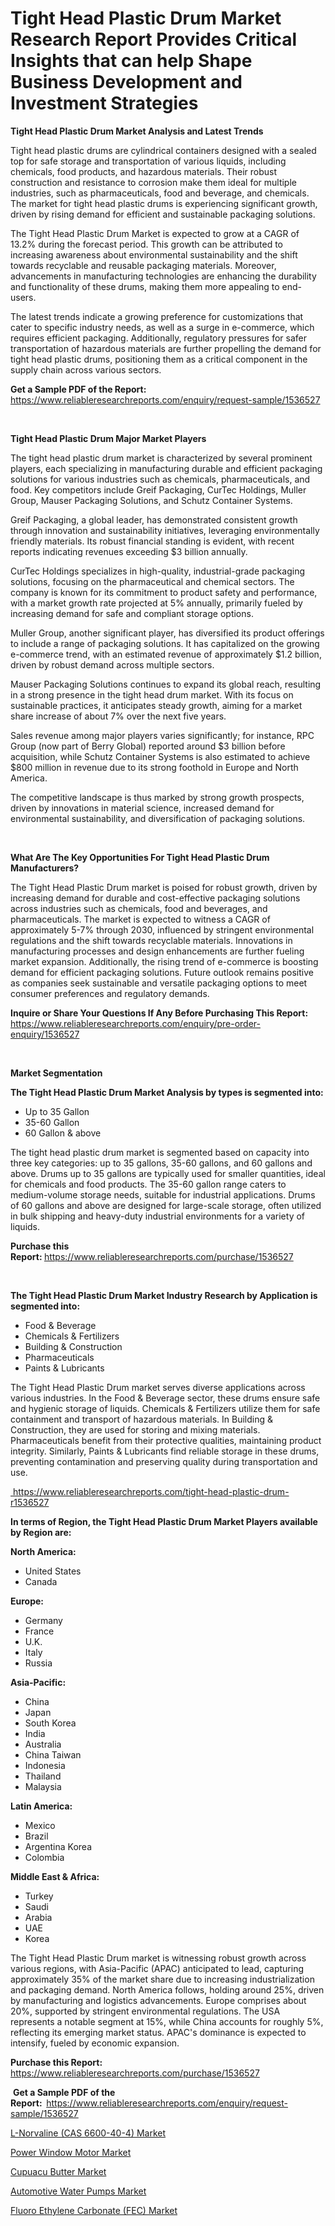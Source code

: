 <p><h1>Tight Head Plastic Drum Market Research Report Provides Critical Insights that can help Shape Business Development and Investment Strategies</h1></p><p><strong>Tight Head Plastic Drum Market Analysis and Latest Trends</strong></p>
<p><p>Tight head plastic drums are cylindrical containers designed with a sealed top for safe storage and transportation of various liquids, including chemicals, food products, and hazardous materials. Their robust construction and resistance to corrosion make them ideal for multiple industries, such as pharmaceuticals, food and beverage, and chemicals. The market for tight head plastic drums is experiencing significant growth, driven by rising demand for efficient and sustainable packaging solutions. </p><p>The Tight Head Plastic Drum Market is expected to grow at a CAGR of 13.2% during the forecast period. This growth can be attributed to increasing awareness about environmental sustainability and the shift towards recyclable and reusable packaging materials. Moreover, advancements in manufacturing technologies are enhancing the durability and functionality of these drums, making them more appealing to end-users. </p><p>The latest trends indicate a growing preference for customizations that cater to specific industry needs, as well as a surge in e-commerce, which requires efficient packaging. Additionally, regulatory pressures for safer transportation of hazardous materials are further propelling the demand for tight head plastic drums, positioning them as a critical component in the supply chain across various sectors.</p></p>
<p><strong>Get a Sample PDF of the Report:&nbsp;</strong> <a href="https://www.reliableresearchreports.com/enquiry/request-sample/1536527?utm_campaign=2177&utm_medium=2&utm_source=Github&utm_content=ia&utm_term=30012025&utm_id=tight-head-plastic-drum">https://www.reliableresearchreports.com/enquiry/request-sample/1536527</a></p>
<p>&nbsp;</p>
<p><strong>Tight Head Plastic Drum Major Market Players</strong></p>
<p><p>The tight head plastic drum market is characterized by several prominent players, each specializing in manufacturing durable and efficient packaging solutions for various industries such as chemicals, pharmaceuticals, and food. Key competitors include Greif Packaging, CurTec Holdings, Muller Group, Mauser Packaging Solutions, and Schutz Container Systems.</p><p>Greif Packaging, a global leader, has demonstrated consistent growth through innovation and sustainability initiatives, leveraging environmentally friendly materials. Its robust financial standing is evident, with recent reports indicating revenues exceeding $3 billion annually.</p><p>CurTec Holdings specializes in high-quality, industrial-grade packaging solutions, focusing on the pharmaceutical and chemical sectors. The company is known for its commitment to product safety and performance, with a market growth rate projected at 5% annually, primarily fueled by increasing demand for safe and compliant storage options.</p><p>Muller Group, another significant player, has diversified its product offerings to include a range of packaging solutions. It has capitalized on the growing e-commerce trend, with an estimated revenue of approximately $1.2 billion, driven by robust demand across multiple sectors.</p><p>Mauser Packaging Solutions continues to expand its global reach, resulting in a strong presence in the tight head drum market. With its focus on sustainable practices, it anticipates steady growth, aiming for a market share increase of about 7% over the next five years.</p><p>Sales revenue among major players varies significantly; for instance, RPC Group (now part of Berry Global) reported around $3 billion before acquisition, while Schutz Container Systems is also estimated to achieve $800 million in revenue due to its strong foothold in Europe and North America.</p><p>The competitive landscape is thus marked by strong growth prospects, driven by innovations in material science, increased demand for environmental sustainability, and diversification of packaging solutions.</p></p>
<p>&nbsp;</p>
<p><strong>What Are The Key Opportunities For Tight Head Plastic Drum Manufacturers?</strong></p>
<p><p>The Tight Head Plastic Drum market is poised for robust growth, driven by increasing demand for durable and cost-effective packaging solutions across industries such as chemicals, food and beverages, and pharmaceuticals. The market is expected to witness a CAGR of approximately 5-7% through 2030, influenced by stringent environmental regulations and the shift towards recyclable materials. Innovations in manufacturing processes and design enhancements are further fueling market expansion. Additionally, the rising trend of e-commerce is boosting demand for efficient packaging solutions. Future outlook remains positive as companies seek sustainable and versatile packaging options to meet consumer preferences and regulatory demands.</p></p>
<p><strong>Inquire or Share Your Questions If Any Before Purchasing This Report:</strong> <a href="https://www.reliableresearchreports.com/enquiry/pre-order-enquiry/1536527?utm_campaign=2177&utm_medium=2&utm_source=Github&utm_content=ia&utm_term=30012025&utm_id=tight-head-plastic-drum">https://www.reliableresearchreports.com/enquiry/pre-order-enquiry/1536527</a></p>
<p>&nbsp;</p>
<p><strong>Market Segmentation</strong></p>
<p><strong>The Tight Head Plastic Drum Market Analysis by types is segmented into:</strong></p>
<p><ul><li>Up to 35 Gallon</li><li>35-60 Gallon</li><li>60 Gallon & above</li></ul></p>
<p><p>The tight head plastic drum market is segmented based on capacity into three key categories: up to 35 gallons, 35-60 gallons, and 60 gallons and above. Drums up to 35 gallons are typically used for smaller quantities, ideal for chemicals and food products. The 35-60 gallon range caters to medium-volume storage needs, suitable for industrial applications. Drums of 60 gallons and above are designed for large-scale storage, often utilized in bulk shipping and heavy-duty industrial environments for a variety of liquids.</p></p>
<p><strong>Purchase this Report:&nbsp;</strong><a href="https://www.reliableresearchreports.com/purchase/1536527?utm_campaign=2177&utm_medium=2&utm_source=Github&utm_content=ia&utm_term=30012025&utm_id=tight-head-plastic-drum">https://www.reliableresearchreports.com/purchase/1536527</a></p>
<p>&nbsp;</p>
<p><strong>The Tight Head Plastic Drum Market Industry Research by Application is segmented into:</strong></p>
<p><ul><li>Food & Beverage</li><li>Chemicals & Fertilizers</li><li>Building & Construction</li><li>Pharmaceuticals</li><li>Paints & Lubricants</li></ul></p>
<p><p>The Tight Head Plastic Drum market serves diverse applications across various industries. In the Food & Beverage sector, these drums ensure safe and hygienic storage of liquids. Chemicals & Fertilizers utilize them for safe containment and transport of hazardous materials. In Building & Construction, they are used for storing and mixing materials. Pharmaceuticals benefit from their protective qualities, maintaining product integrity. Similarly, Paints & Lubricants find reliable storage in these drums, preventing contamination and preserving quality during transportation and use.</p></p>
<p><a href="https://www.reliableresearchreports.com/tight-head-plastic-drum-r1536527?utm_campaign=2177&utm_medium=2&utm_source=Github&utm_content=ia&utm_term=30012025&utm_id=tight-head-plastic-drum">&nbsp;https://www.reliableresearchreports.com/tight-head-plastic-drum-r1536527</a></p>
<p><strong>In terms of Region, the Tight Head Plastic Drum Market Players available by Region are:</strong></p>
<p>
    <p> <strong> North America: </strong>
        <ul>
            <li>United States</li>
            <li>Canada</li>
        </ul>
        </p> 
    <p> <strong> Europe: </strong>
        <ul>
            <li>Germany</li>
            <li>France</li>
            <li>U.K.</li>
            <li>Italy</li>
            <li>Russia</li>
        </ul>
        </p> 
    <p> <strong> Asia-Pacific: </strong>
        <ul>
            <li>China</li>
            <li>Japan</li>
            <li>South Korea</li>
            <li>India</li>
            <li>Australia</li>
            <li>China Taiwan</li>
            <li>Indonesia</li>
            <li>Thailand</li>
            <li>Malaysia</li>
        </ul>
        </p> 
    <p> <strong> Latin America: </strong>
        <ul>
            <li>Mexico</li>
            <li>Brazil</li>
            <li>Argentina Korea</li>
            <li>Colombia</li>
        </ul>
        </p> 
    <p> <strong> Middle East & Africa: </strong>
        <ul>
            <li>Turkey</li>
            <li>Saudi</li>
            <li>Arabia</li>
            <li>UAE</li>
            <li>Korea</li>
        </ul>
    </p>
    </p>
<p><p>The Tight Head Plastic Drum market is witnessing robust growth across various regions, with Asia-Pacific (APAC) anticipated to lead, capturing approximately 35% of the market share due to increasing industrialization and packaging demand. North America follows, holding around 25%, driven by manufacturing and logistics advancements. Europe comprises about 20%, supported by stringent environmental regulations. The USA represents a notable segment at 15%, while China accounts for roughly 5%, reflecting its emerging market status. APAC's dominance is expected to intensify, fueled by economic expansion.</p></p>
<p><strong>Purchase this Report: </strong><a href="https://www.reliableresearchreports.com/purchase/1536527?utm_campaign=2177&utm_medium=2&utm_source=Github&utm_content=ia&utm_term=30012025&utm_id=tight-head-plastic-drum">https://www.reliableresearchreports.com/purchase/1536527</a></p>
<p>&nbsp;<strong>Get a Sample PDF of the Report:&nbsp;&nbsp;</strong><a href="https://www.reliableresearchreports.com/enquiry/request-sample/1536527?utm_campaign=2177&utm_medium=2&utm_source=Github&utm_content=ia&utm_term=30012025&utm_id=tight-head-plastic-drum">https://www.reliableresearchreports.com/enquiry/request-sample/1536527</a></p>
<p><strong></strong></p>
<p><p><a href="https://www.linkedin.com/pulse/insightful-l-norvaline-cas-6600-40-4-market-analysis-recent-nii6f?utm_campaign=2177&utm_medium=2&utm_source=Github&utm_content=ia&utm_term=30012025&utm_id=tight-head-plastic-drum">L-Norvaline (CAS 6600-40-4) Market</a></p><p><a href="https://github.com/savannabyun726/Market-Research-Report-List-1/blob/main/power-window-motor-market.md?utm_campaign=2177&utm_medium=2&utm_source=Github&utm_content=ia&utm_term=30012025&utm_id=tight-head-plastic-drum">Power Window Motor Market</a></p><p><a href="https://github.com/krinerstormy331/Market-Research-Report-List-1/blob/main/cupuacu-butter-market.md?utm_campaign=2177&utm_medium=2&utm_source=Github&utm_content=ia&utm_term=30012025&utm_id=tight-head-plastic-drum">Cupuacu Butter Market</a></p><p><a href="https://www.linkedin.com/pulse/automotive-water-pumps-market-revenue-forecast-based-hsiec?utm_campaign=2177&utm_medium=2&utm_source=Github&utm_content=ia&utm_term=30012025&utm_id=tight-head-plastic-drum">Automotive Water Pumps Market</a></p><p><a href="https://www.linkedin.com/pulse/global-fluoro-ethylene-carbonate-fec-market-outlook-growth-flmze?utm_campaign=2177&utm_medium=2&utm_source=Github&utm_content=ia&utm_term=30012025&utm_id=tight-head-plastic-drum">Fluoro Ethylene Carbonate (FEC) Market</a></p></p>
